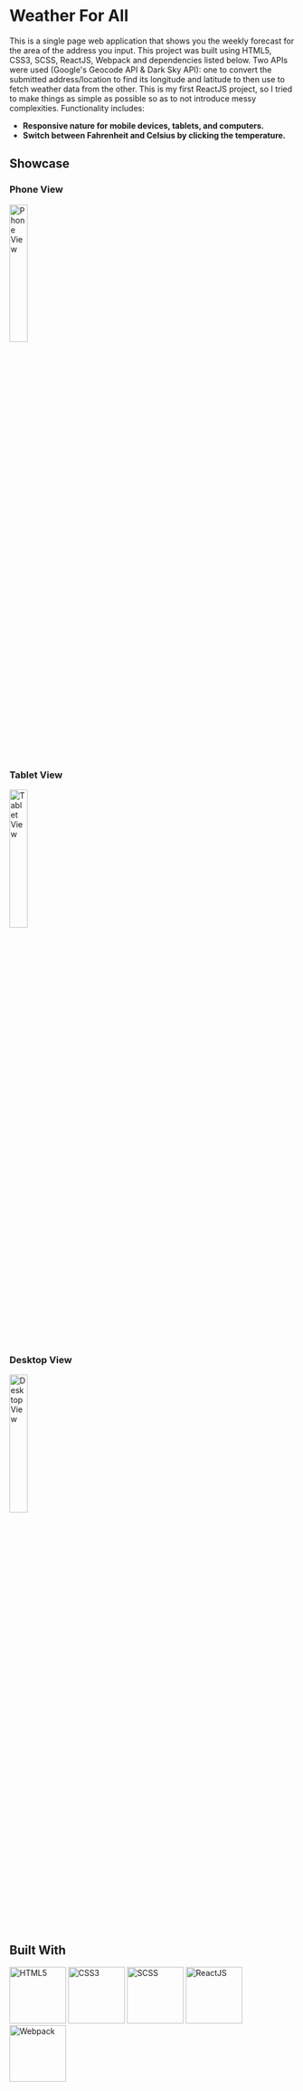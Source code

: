 # Weather For All
This is a single page web application that shows you the weekly forecast for the area of the address you input. This project was built using HTML5, CSS3, SCSS, ReactJS, Webpack and dependencies listed below. Two APIs were used (Google's Geocode API & Dark Sky API): one to convert the submitted address/location to find its longitude and latitude to then use to fetch weather data from the other. This is my first ReactJS project, so I tried to make things as simple as possible so as to not introduce messy complexities.
Functionality includes:
- **Responsive nature for mobile devices, tablets, and computers.**
- **Switch between Fahrenheit and Celsius by clicking the temperature.**

## Showcase
### Phone View
<img src="https://github.com/jackthta/Weather-For-All/blob/master/showcase/phone.gif" alt="Phone View" width="25%" height="25%">

### Tablet View
<img src="https://github.com/jackthta/Weather-For-All/blob/master/showcase/tablet.gif" alt="Tablet View" width="25%" height="25%">

### Desktop View
<img src="https://github.com/jackthta/Weather-For-All/blob/master/showcase/desktop.gif" alt="Desktop View" width="25%" height="25%">

## Built With
<img src="https://cdn.worldvectorlogo.com/logos/html5.svg" alt="HTML5" width="100px" height="100px">
<img src="https://cdn.worldvectorlogo.com/logos/css-5.svg" alt="CSS3" width="100px" height="100px">
<img src="https://cdn.worldvectorlogo.com/logos/sass-1.svg" alt="SCSS" width="100px" height="100px">
<img src="https://cdn.worldvectorlogo.com/logos/react.svg" alt="ReactJS" width="100px" height="100px">
<img src="https://cdn.worldvectorlogo.com/logos/webpack-icon.svg" alt="Webpack" width="100px" height="100px">
